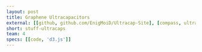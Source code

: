 ```yaml
---
layout: post
title: Graphene Ultracapacitors
external: [[github, github.com/EnigMoiD/Ultracap-Site], [compass, ultracapacitors.herokuapp.com]]
short: stuff-ultracaps
team: 4
specs: [[code, 'd3.js']]
---
```

